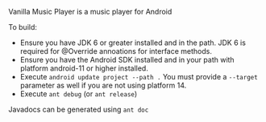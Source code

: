 Vanilla Music Player is a music player for Android

To build:

 * Ensure you have JDK 6 or greater installed and in the path. JDK 6 is required
for @Override annoations for interface methods.
 * Ensure you have the Android SDK installed and in your path with platform
android-11 or higher installed.
 * Execute `android update project --path .` You must provide a `--target`
parameter as well if you are not using platform 14.
 * Execute `ant debug` (or `ant release`)

Javadocs can be generated using `ant doc`
